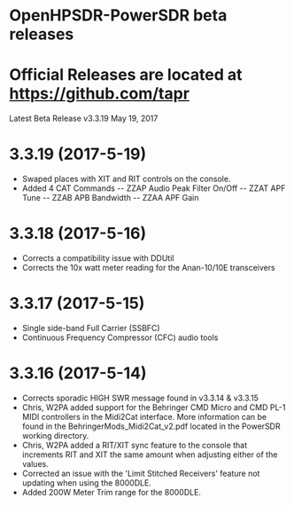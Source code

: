 # OpenHPSDR-PowerSDR beta releases
# Official Releases are located at https://github.com/tapr

Latest Beta Release v3.3.19 May 19, 2017
# 3.3.19 (2017-5-19)
- Swaped places with XIT and RIT controls on the console.
- Added 4 CAT Commands
 -- ZZAP Audio Peak Filter On/Off
 -- ZZAT APF Tune
 -- ZZAB APB Bandwidth
 -- ZZAA APF Gain

# 3.3.18 (2017-5-16)
- Corrects a compatibility issue with DDUtil
- Corrects the 10x watt meter reading for the Anan-10/10E transceivers

# 3.3.17 (2017-5-15)
- Single side-band Full Carrier (SSBFC)
- Continuous Frequency Compressor (CFC) audio tools

# 3.3.16 (2017-5-14)
- Corrects sporadic HIGH SWR message found in v3.3.14 & v3.3.15
- Chris, W2PA added support for the Behringer CMD Micro and CMD PL-1 MIDI controllers in the Midi2Cat interface. More information can be found in the BehringerMods_Midi2Cat_v2.pdf located in the PowerSDR working directory.
- Chris, W2PA added a RIT/XIT sync feature to the console that increments RIT and XIT the same amount when adjusting either of the values.
- Corrected an issue with the 'Limit Stitched Receivers' feature not updating when using the 8000DLE.
- Added 200W Meter Trim range for the 8000DLE.
